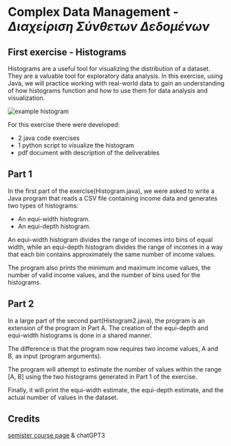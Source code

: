 # Complex Data Management - _Διαχείριση Σύνθετων Δεδομένων_
## 
## First exercise - Histograms

Histograms are a useful tool for visualizing the distribution of a dataset. They are a valuable tool for exploratory data analysis. In this exercise, using Java, we will practice working with real-world data to gain an understanding of how histograms function and how to use them for data analysis and visualization.

![example histogram](https://chartio.com/images/tutorials/charts/histograms/histogram-example-1.png)

For this exercise there were developed:
- 2 java code exercises
- 1 python script to visualize the histogram
- pdf document with description of the deliverables

## Part 1

In the first part of the exercise(Histogram.java), we were asked to write a Java program that reads a CSV file containing income data and generates two types of histograms:

- An equi-width histogram.
- An equi-depth histogram.

An equi-width histogram divides the range of incomes into bins of equal width, while an equi-depth histogram divides the range of incomes in a way that each bin contains approximately the same number of income values.

The program also prints the minimum and maximum income values, the number of valid income values, and the number of bins used for the histograms.

## Part 2

In a large part of the second part(Histogram2.java), the program is an extension of the program in Part A. The creation of the equi-depth and equi-width histograms is done in a shared manner.

The difference is that the program now requires two income values, A and B, as input (program arguments).

The program will attempt to estimate the number of values within the range [A, B] using the two histograms generated in Part 1 of the exercise.

Finally, it will print the equi-width estimate, the equi-depth estimate, and the actual number of values in the dataset.

## Credits

[semister course page](https://www.cse.uoi.gr/course/complex-data-management/?lang=en) & chatGPT3
